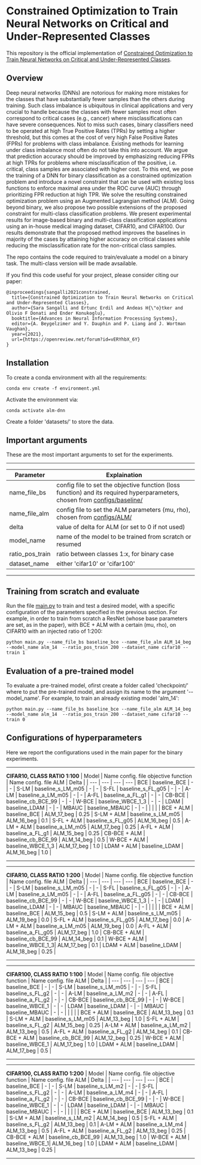 # Constrained Optimization to Train Neural Networks on Critical and Under-Represented Classes

This repository is the official implementation of [Constrained Optimization to Train Neural Networks on Critical and Under-Represented Classes](https://arxiv.org/abs/2102.12894).

## Overview
Deep neural networks (DNNs) are notorious for making more mistakes for the classes that have substantially fewer samples than the others during training. Such class imbalance is ubiquitous in clinical applications and very crucial to handle because the classes with fewer samples most often correspond to critical cases (e.g., cancer) where misclassifications can have severe consequences. Not to miss such cases, binary classifiers need to be operated at high True Positive Rates (TPRs) by setting a higher threshold, but this comes at the cost of very high False Positive Rates (FPRs) for problems with class imbalance. Existing methods for learning under class imbalance most often do not take this into account. We argue that prediction accuracy should be improved by emphasizing reducing FPRs at high TPRs for problems where misclassification of the positive, i.e. critical, class samples are associated with higher cost. To this end, we pose the training of a DNN for binary classification as a constrained optimization problem and introduce a novel constraint that can be used with existing loss functions to enforce maximal area under the ROC curve (AUC) through prioritizing FPR reduction at high TPR. We solve the resulting constrained optimization problem using an Augmented Lagrangian method (ALM). Going beyond binary, we also propose two possible extensions of the proposed constraint for multi-class classification problems. We present experimental results for image-based binary and multi-class classification applications using an in-house medical imaging dataset, CIFAR10, and CIFAR100. Our results demonstrate that the proposed method improves the baselines in majority of the cases by attaining higher accuracy on critical classes while reducing the misclassification rate for the non-critical class samples.

The repo contains the code required to train/evaluate a model on a binary task. The multi-class version will be made avsailable.

If you find this code useful for your project, please consider citing our paper:
```
@inproceedings{sangalli2021constrained,
  title={Constrained Optimization to Train Neural Networks on Critical and Under-Represented Classes},
  author={Sara Sangalli and Ertunc Erdil and Andeas H{\"o}tker and Olivio F Donati and Ender Konukoglu},
  booktitle={Advances in Neural Information Processing Systems},
  editor={A. Beygelzimer and Y. Dauphin and P. Liang and J. Wortman Vaughan},
  year={2021},
  url={https://openreview.net/forum?id=vERYhbX_6Y}
}
```

## Installation

To create a conda environment with all the requirements:

```setup1
conda env create -f environment.yml
```

Activate the environment via:
```setup2
conda activate alm-dnn
```

Create a folder 'datasets/' to store the data.


## Important arguments
These are the most important arguments to set for the experiments.
___
Parameter | Explaination |
--- | --- |
name_file_bs | config file to set the objective function (loss function) and its required hyperparameters, chosen from [configs/baseline/](https://gitlab.ethz.ch/sansara/alm-dnn/-/tree/master/configs/baseline/) |
name_file_alm | config file to set the ALM parameters (mu, rho), chosen from [configs/ALM/](https://gitlab.ethz.ch/sansara/alm-dnn/-/tree/master/configs/ALM/) |
delta | value of delta for ALM (or set to 0 if not used) |
model_name | name of the model to be trained from scratch or resumed |
ratio_pos_train | ratio between classes 1:x, for binary case|
dataset_name | either 'cifar10' or 'cifar100' |
___


## Training from scratch and evaluate

Run the file [main.py](https://gitlab.ethz.ch/sansara/alm-dnn/-/blob/master/main.py)  to train and test a desired model, with a specific configuration of the parameters specified in the previous section. For example, in order to train from scratch a ResNet (whose base parameters are set, as in the paper), with BCE + ALM with a certain (mu, rho), on CIFAR10 with an injected ratio of 1:200:

```train
python main.py --name_file_bs baseline_bce --name_file_alm ALM_14_beg --model_name alm_14  --ratio_pos_train 200 --dataset_name cifar10 --train 1
```

## Evaluation of a pre-trained model

To evaluate a pre-trained model, ofirst create a folder called 'checkpoint/' where to put the pre-trained model, and assign its name to the argument '--model_name'. For example, to train an already existing model 'alm_14':

```eval
python main.py --name_file_bs baseline_bce --name_file_alm ALM_14_beg --model_name alm_14  --ratio_pos_train 200 --dataset_name cifar10 --train 0
```

## Configurations of hyperparameters
Here we report the configurations used in the main paper for the binary experiments.

___
**CIFAR10, CLASS RATIO 1:100**
| Model | Name config. file objective function | Name config. file ALM | Delta |
| --- | --- | --- | --- |
BCE | baseline_BCE | - | - |
S-LM | baseline_s_LM_m05 | - | - |
S-FL | baseline_s_FL_g05 | - | - |
A-LM | baseline_a_LM_m05 | - | - |
A-FL |  baseline_a_FL_g1 | - | - |
CB-BCE | baseline_cb_BCE_99 | - | - |
W-BCE |  baseline_WBCE_1_3 | - | - |
LDAM | baseline_LDAM | - | - |
MBAUC | baseline_MBAUC | - | - |
  |  |  |  |
BCE + ALM | baseline_BCE | ALM_17_beg | 0.25 |
S-LM + ALM | baseline_s_LM_m05 | ALM_16_beg | 0.1 |
S-FL + ALM | baseline_s_FL_g05 | ALM_16_beg | 0.5 |
A-LM + ALM | baseline_a_LM_m05 | ALM_17_beg | 0.25 |
A-FL + ALM | baseline_a_FL_g1 | ALM_15_beg | 0.25 |
CB-BCE + ALM | baseline_cb_BCE_99 | ALM_14_beg | 0.5 |
W-BCE + ALM | baseline_WBCE_1_3 | ALM_17_beg | 1.0 |
LDAM + ALM | baseline_LDAM | ALM_16_beg | 1.0 |
___


___
**CIFAR10, CLASS RATIO 1:200**
| Model | Name config. file objective function | Name config. file ALM | Delta |
| --- | --- | --- | --- |
BCE | baseline_BCE | - | - |
S-LM | baseline_s_LM_m05 | - | - |
S-FL | baseline_s_FL_g05 | - | - |
A-LM | baseline_a_LM_m05 | - | - |
A-FL | baseline_a_FL_g05 | - | - |
CB-BCE | baseline_cb_BCE_99 | - | - |
W-BCE | baseline_WBCE_1_3 | - | - |
LDAM | baseline_LDAM | - | - |
MBAUC | baseline_MBAUC | - | - |
  |  |  |  |
BCE + ALM | baseline_BCE | ALM_15_beg | 0.5 |
S-LM + ALM | baseline_s_LM_m05 | ALM_19_beg | 0.0 |
S-FL + ALM | baseline_s_FL_g05 | ALM_17_beg | 0.0 |
A-LM + ALM | baseline_a_LM_m05 | ALM_19_beg | 0.0 |
A-FL + ALM |  baseline_a_FL_g05 | ALM_17_beg | 1.0 |
CB-BCE + ALM | baseline_cb_BCE_99 | ALM_14_beg | 0.1 |
W-BCE + ALM |  baseline_WBCE_1_3| ALM_17_beg | 0.1 |
LDAM + ALM | baseline_LDAM | ALM_18_beg | 0.25 |
___


___
**CIFAR100, CLASS RATIO 1:100**
| Model | Name config. file objective function | Name config. file ALM | Delta |
| --- | --- | --- | --- |
BCE | baseline_BCE | - | - |
S-LM | baseline_s_LM_m05 | - | - |
S-FL | baseline_s_FL_g2 | - | - |
A-LM | baseline_a_LM_m2 | - | - |
A-FL |  baseline_a_FL_g2 | - | - |
CB-BCE | baseline_cb_BCE_99 | - | - |
W-BCE |  baseline_WBCE_1 | - | - |
LDAM | baseline_LDAM | - | - |
MBAUC | baseline_MBAUC | - | - |
  |  |  |  |
BCE + ALM | baseline_BCE | ALM_13_beg | 0.1 |
S-LM + ALM | baseline_s_LM_m05 | ALM_13_beg | 1.0 |
S-FL + ALM | baseline_s_FL_g2 | ALM_15_beg | 0.25 |
A-LM + ALM | baseline_a_LM_m2 | ALM_13_beg | 0.5 |
A-FL + ALM | baseline_a_FL_g2 | ALM_14_beg | 0.1 |
CB-BCE + ALM | baseline_cb_BCE_99 | ALM_12_beg | 0.25 |
W-BCE + ALM | baseline_WBCE_1 | ALM_17_beg | 1.0 |
LDAM + ALM | baseline_LDAM | ALM_17_beg | 0.5 |
___


___
**CIFAR100, CLASS RATIO 1:200**
| Model | Name config. file objective function | Name config. file ALM | Delta |
| --- | --- | --- | --- |
BCE | baseline_BCE | - | - |
S-LM | baseline_s_LM_m2 | - | - |
S-FL | baseline_s_FL_g2 | - | - |
A-LM | baseline_a_LM_m4 | - | - |
A-FL | baseline_a_FL_g2 | - | - |
CB-BCE | baseline_cb_BCE_99 | - | - |
W-BCE | baseline_WBCE_1 | - | - |
LDAM | baseline_LDAM | - | - |
MBAUC | baseline_MBAUC | - | - |
  |  |  |  |
BCE + ALM | baseline_BCE | ALM_13_beg | 0.1 |
S-LM + ALM | baseline_s_LM_m2 | ALM_14_beg | 0.5 |
S-FL + ALM | baseline_s_FL_g2 | ALM_13_beg | 0.1 |
A-LM + ALM | baseline_a_LM_m4 | ALM_13_beg | 0.5 |
A-FL + ALM |  baseline_a_FL_g2 | ALM_13_beg | 0.25 |
CB-BCE + ALM | baseline_cb_BCE_99 | ALM_13_beg | 1.0 |
W-BCE + ALM |  baseline_WBCE_1| ALM_16_beg | 1.0 |
LDAM + ALM | baseline_LDAM | ALM_13_beg | 0.25 |
___

